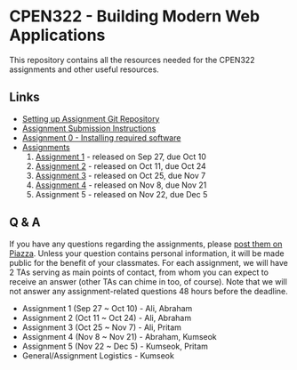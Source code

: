 # CPEN322 - Building Modern Web Applications

This repository contains all the resources needed for the CPEN322 assignments and other useful resources.

## Links

* [Setting up Assignment Git Repository](assignments/setup.md)
* [Assignment Submission Instructions](assignments/canvas-submission.md)
* [Assignment 0 - Installing required software](assignments/assignment-0.md)
* [Assignments](assignments)
    1. [Assignment 1](assignments/assignment-1.md) - released on Sep 27, due Oct 10
    2. [Assignment 2](assignments/assignment-2.md) - released on Oct 11, due Oct 24
    3. [Assignment 3](assignments/assignment-3.md) - released on Oct 25, due Nov 7
    4. [Assignment 4](assignments/assignment-4.md) - released on Nov 8, due Nov 21
    5. Assignment 5 - released on Nov 22, due Dec 5

## Q & A

If you have any questions regarding the assignments, please [post them on Piazza](https://piazza.com/class/kszjgsicx1m5np). Unless your question contains personal information, it will be made public for the benefit of your classmates. For each assignment, we will have 2 TAs serving as main points of contact, from whom you can expect to receive an answer (other TAs can chime in too, of course). Note that we will not answer any assignment-related questions 48 hours before the deadline.

* Assignment 1 (Sep 27 ~ Oct 10) - Ali, Abraham
* Assignment 2 (Oct 11 ~ Oct 24) - Ali, Abraham
* Assignment 3 (Oct 25 ~ Nov 7) - Ali, Pritam
* Assignment 4 (Nov 8 ~ Nov 21) - Abraham, Kumseok
* Assignment 5 (Nov 22 ~ Dec 5) - Kumseok, Pritam
* General/Assignment Logistics - Kumseok
